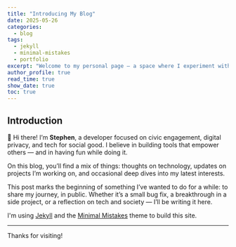 ```yaml
---
title: "Introducing My Blog"
date: 2025-05-26
categories:
  - blog
tags:
  - jekyll
  - minimal-mistakes
  - portfolio
excerpt: "Welcome to my personal page — a space where I experiment with technology to create change, share the lessons I learn, and build in the open."
author_profile: true
read_time: true
show_date: true
toc: true
---
```


## Introduction

👋 Hi there! I’m **Stephen**, a developer focused on civic engagement, digital privacy, and tech for social good. I believe in building tools that empower others — and in having fun while doing it.

On this blog, you’ll find a mix of things: thoughts on technology, updates on projects I’m working on, and occasional deep dives into my latest interests.

This post marks the beginning of something I’ve wanted to do for a while: to share my journey, in public. Whether it’s a small bug fix, a breakthrough in a side project, or a reflection on tech and society — I’ll be writing it here.

I'm using [Jekyll](https://jekyllrb.com) and the [Minimal Mistakes](https://mmistakes.github.io/minimal-mistakes/) theme to build this site. 

---

Thanks for visiting!
